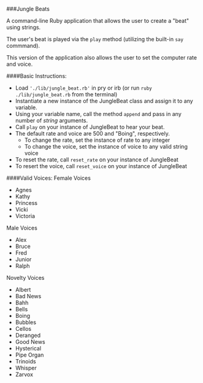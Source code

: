 ###Jungle Beats

A command-line Ruby application that allows the user to create a "beat" using strings.

The user's beat is played via the `play` method (utilizing the built-in `say` commmand).

This version of the application also allows the user to set the computer rate and voice.

####Basic Instructions:
* Load `'./lib/jungle_beat.rb'` in pry or irb (or run `ruby ./lib/jungle_beat.rb` from the terminal)
* Instantiate a new instance of the JungleBeat class and assign it to any variable.
* Using your variable name, call the method `append` and pass in any number of _string_ arguments.
* Call `play` on your instance of JungleBeat to hear your beat.
* The default rate and voice are 500 and "Boing", respectively.
  * To change the rate, set the instance of rate to any integer
  * To change the voice, set the instance of voice to any valid string voice
* To reset the rate, call `reset_rate` on your instance of JungleBeat
* To resert the voice, call `reset_voice` on your instance of JungleBeat

####Valid Voices:
Female Voices
- Agnes
- Kathy
- Princess
- Vicki
- Victoria

Male Voices
- Alex
- Bruce
- Fred
- Junior
- Ralph

Novelty Voices
- Albert
- Bad News
- Bahh
- Bells
- Boing
- Bubbles
- Cellos
- Deranged
- Good News
- Hysterical
- Pipe Organ
- Trinoids
- Whisper
- Zarvox
